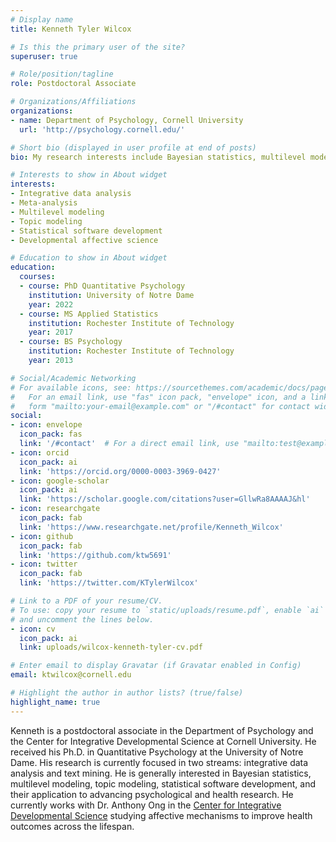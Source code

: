 ```yaml
---
# Display name
title: Kenneth Tyler Wilcox

# Is this the primary user of the site?
superuser: true

# Role/position/tagline
role: Postdoctoral Associate

# Organizations/Affiliations
organizations:
- name: Department of Psychology, Cornell University
  url: 'http://psychology.cornell.edu/'

# Short bio (displayed in user profile at end of posts)
bio: My research interests include Bayesian statistics, multilevel modeling, integrative data analysis, meta-analysis, topic modeling, mixture modeling, statistical programming, and cognition and clinical psychology.

# Interests to show in About widget
interests:
- Integrative data analysis
- Meta-analysis
- Multilevel modeling
- Topic modeling
- Statistical software development
- Developmental affective science

# Education to show in About widget
education:
  courses:
  - course: PhD Quantitative Psychology
    institution: University of Notre Dame
    year: 2022
  - course: MS Applied Statistics
    institution: Rochester Institute of Technology
    year: 2017
  - course: BS Psychology
    institution: Rochester Institute of Technology
    year: 2013

# Social/Academic Networking
# For available icons, see: https://sourcethemes.com/academic/docs/page-builder/#icons
#   For an email link, use "fas" icon pack, "envelope" icon, and a link in the
#   form "mailto:your-email@example.com" or "/#contact" for contact widget.
social:
- icon: envelope
  icon_pack: fas
  link: '/#contact'  # For a direct email link, use "mailto:test@example.org".
- icon: orcid
  icon_pack: ai
  link: 'https://orcid.org/0000-0003-3969-0427'
- icon: google-scholar
  icon_pack: ai
  link: 'https://scholar.google.com/citations?user=GllwRa8AAAAJ&hl'
- icon: researchgate
  icon_pack: fab
  link: 'https://www.researchgate.net/profile/Kenneth_Wilcox'
- icon: github
  icon_pack: fab
  link: 'https://github.com/ktw5691'
- icon: twitter
  icon_pack: fab
  link: 'https://twitter.com/KTylerWilcox'

# Link to a PDF of your resume/CV.
# To use: copy your resume to `static/uploads/resume.pdf`, enable `ai` icons in `params.toml`,
# and uncomment the lines below.
- icon: cv
  icon_pack: ai
  link: uploads/wilcox-kenneth-tyler-cv.pdf

# Enter email to display Gravatar (if Gravatar enabled in Config)
email: ktwilcox@cornell.edu

# Highlight the author in author lists? (true/false)
highlight_name: true
---
```


Kenneth is a postdoctoral associate in the Department of Psychology and the Center for Integrative Developmental Science at Cornell University. He received his Ph.D. in Quantitative Psychology at the University of Notre Dame. His research is currently focused in two streams: integrative data analysis and text mining. He is generally interested in Bayesian statistics, multilevel modeling, topic modeling, statistical software development, and their application to advancing psychological and health research. He currently works with Dr. Anthony Ong in the [Center for Integrative Developmental Science](https://www.human.cornell.edu/cids) studying affective mechanisms to improve health outcomes across the lifespan.

